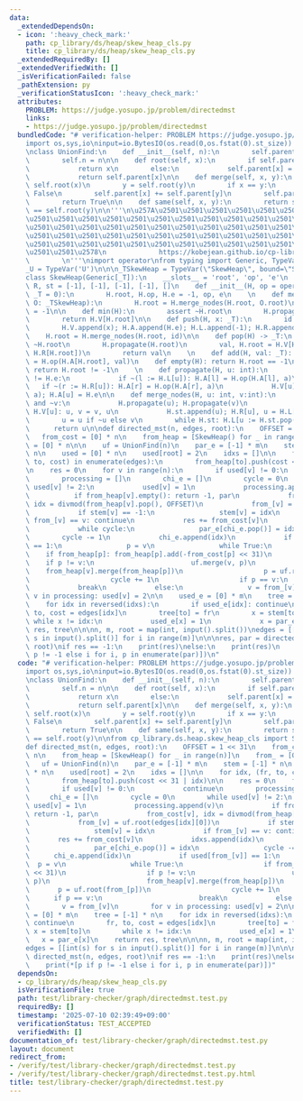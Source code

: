 ```yaml
---
data:
  _extendedDependsOn:
  - icon: ':heavy_check_mark:'
    path: cp_library/ds/heap/skew_heap_cls.py
    title: cp_library/ds/heap/skew_heap_cls.py
  _extendedRequiredBy: []
  _extendedVerifiedWith: []
  _isVerificationFailed: false
  _pathExtension: py
  _verificationStatusIcon: ':heavy_check_mark:'
  attributes:
    PROBLEM: https://judge.yosupo.jp/problem/directedmst
    links:
    - https://judge.yosupo.jp/problem/directedmst
  bundledCode: "# verification-helper: PROBLEM https://judge.yosupo.jp/problem/directedmst\n\
    import os,sys,io\ninput=io.BytesIO(os.read(0,os.fstat(0).st_size)).readline\n\n\
    \nclass UnionFind:\n    def __init__(self, n):\n        self.parent = [-1] * n\n\
    \        self.n = n\n\n    def root(self, x):\n        if self.parent[x] < 0:\n\
    \            return x\n        else:\n            self.parent[x] = self.root(self.parent[x])\n\
    \            return self.parent[x]\n\n    def merge(self, x, y):\n        x =\
    \ self.root(x)\n        y = self.root(y)\n        if x == y:\n            return\
    \ False\n        self.parent[x] += self.parent[y]\n        self.parent[y] = x\n\
    \        return True\n\n    def same(self, x, y):\n        return self.root(x)\
    \ == self.root(y)\n\n'''\n\u257A\u2501\u2501\u2501\u2501\u2501\u2501\u2501\u2501\
    \u2501\u2501\u2501\u2501\u2501\u2501\u2501\u2501\u2501\u2501\u2501\u2501\u2501\
    \u2501\u2501\u2501\u2501\u2501\u2501\u2501\u2501\u2501\u2501\u2501\u2501\u2501\
    \u2501\u2501\u2501\u2501\u2501\u2501\u2501\u2501\u2501\u2501\u2501\u2501\u2501\
    \u2501\u2501\u2501\u2501\u2501\u2501\u2501\u2501\u2501\u2501\u2501\u2501\u2501\
    \u2501\u2501\u2578\n             https://kobejean.github.io/cp-library       \
    \        \n'''\nimport operator\nfrom typing import Generic, TypeVar\n_T = TypeVar('T')\n\
    _U = TypeVar('U')\n\n\n_TSkewHeap = TypeVar(\"SkewHeap\", bound=\"SkewHeap\")\n\
    class SkewHeap(Generic[_T]):\n    __slots__ = 'root', 'op', 'e'\n    V, A, L,\
    \ R, st = [-1], [-1], [-1], [-1], []\n    def __init__(H, op = operator.add, e:\
    \ _T = 0):\n        H.root, H.op, H.e = -1, op, e\n    \n    def merge(H: _TSkewHeap,\
    \ O: _TSkewHeap):\n        H.root = H.merge_nodes(H.root, O.root)\n        O.root\
    \ = -1\n\n    def min(H):\n        assert ~H.root\n        H.propagate(H.root)\n\
    \        return H.V[H.root]\n\n    def push(H, x: _T):\n        id = len(H.V)\n\
    \        H.V.append(x); H.A.append(H.e); H.L.append(-1); H.R.append(-1)\n    \
    \    H.root = H.merge_nodes(H.root, id)\n\n    def pop(H) -> _T:\n        assert\
    \ ~H.root\n        H.propagate(H.root)\n        val, H.root = H.V[H.root], H.merge_nodes(H.L[H.root],\
    \ H.R[H.root])\n        return val\n    \n    def add(H, val: _T): H.A[H.root]\
    \ = H.op(H.A[H.root], val)\n    def empty(H): return H.root == -1\n    def __bool__(H):\
    \ return H.root != -1\n    \n    def propagate(H, u: int):\n        if (a := H.A[u])\
    \ != H.e:\n            if ~(l := H.L[u]): H.A[l] = H.op(H.A[l], a)\n         \
    \   if ~(r := H.R[u]): H.A[r] = H.op(H.A[r], a)\n            H.V[u] = H.op(H.V[u],\
    \ a); H.A[u] = H.e\n\n    def merge_nodes(H, u: int, v:int):\n        while ~u\
    \ and ~v:\n            H.propagate(u); H.propagate(v)\n            if H.V[v] <\
    \ H.V[u]: u, v = v, u\n            H.st.append(u); H.R[u], u = H.L[u], H.R[u]\n\
    \        u = u if ~u else v\n        while H.st: H.L[u := H.st.pop()] = u\n  \
    \      return u\n\ndef directed_mst(n, edges, root):\n    OFFSET = 1 << 31\n \
    \   from_cost = [0] * n\n    from_heap = [SkewHeap() for _ in range(n)]\n    from_\
    \ = [0] * n\n\n    uf = UnionFind(n)\n    par_e = [-1] * m\n    stem = [-1] *\
    \ n\n    used = [0] * n\n    used[root] = 2\n    idxs = []\n\n    for idx, (fr,\
    \ to, cost) in enumerate(edges):\n        from_heap[to].push(cost << 31 | idx)\n\
    \n    res = 0\n    for v in range(n):\n        if used[v] != 0:\n            continue\n\
    \        processing = []\n        chi_e = []\n        cycle = 0\n        while\
    \ used[v] != 2:\n            used[v] = 1\n            processing.append(v)\n \
    \           if from_heap[v].empty(): return -1, par\n            from_cost[v],\
    \ idx = divmod(from_heap[v].pop(), OFFSET)\n            from_[v] = uf.root(edges[idx][0])\n\
    \            if stem[v] == -1:\n                stem[v] = idx\n            if\
    \ from_[v] == v: continue\n            res += from_cost[v]\n            idxs.append(idx)\n\
    \            while cycle:\n                par_e[chi_e.pop()] = idx\n        \
    \        cycle -= 1\n            chi_e.append(idx)\n            if used[from_[v]]\
    \ == 1:\n                p = v\n                while True:\n                \
    \    if from_heap[p]: from_heap[p].add(-from_cost[p] << 31)\n                \
    \    if p != v:\n                        uf.merge(v, p)\n                    \
    \    from_heap[v].merge(from_heap[p])\n                    p = uf.root(from_[p])\n\
    \                    cycle += 1\n                    if p == v:\n            \
    \            break\n            else:\n                v = from_[v]\n        for\
    \ v in processing: used[v] = 2\n\n    used_e = [0] * m\n    tree = [-1] * n\n\
    \    for idx in reversed(idxs):\n        if used_e[idx]: continue\n        fr,\
    \ to, cost = edges[idx]\n        tree[to] = fr\n        x = stem[to]\n       \
    \ while x != idx:\n            used_e[x] = 1\n            x = par_e[x]\n    return\
    \ res, tree\n\n\nn, m, root = map(int, input().split())\nedges = [[int(s) for\
    \ s in input().split()] for i in range(m)]\n\n\nres, par = directed_mst(n, edges,\
    \ root)\nif res == -1:\n    print(res)\nelse:\n    print(res)\n    print(*[p if\
    \ p != -1 else i for i, p in enumerate(par)])\n"
  code: "# verification-helper: PROBLEM https://judge.yosupo.jp/problem/directedmst\n\
    import os,sys,io\ninput=io.BytesIO(os.read(0,os.fstat(0).st_size)).readline\n\n\
    \nclass UnionFind:\n    def __init__(self, n):\n        self.parent = [-1] * n\n\
    \        self.n = n\n\n    def root(self, x):\n        if self.parent[x] < 0:\n\
    \            return x\n        else:\n            self.parent[x] = self.root(self.parent[x])\n\
    \            return self.parent[x]\n\n    def merge(self, x, y):\n        x =\
    \ self.root(x)\n        y = self.root(y)\n        if x == y:\n            return\
    \ False\n        self.parent[x] += self.parent[y]\n        self.parent[y] = x\n\
    \        return True\n\n    def same(self, x, y):\n        return self.root(x)\
    \ == self.root(y)\n\nfrom cp_library.ds.heap.skew_heap_cls import SkewHeap\n\n\
    def directed_mst(n, edges, root):\n    OFFSET = 1 << 31\n    from_cost = [0] *\
    \ n\n    from_heap = [SkewHeap() for _ in range(n)]\n    from_ = [0] * n\n\n \
    \   uf = UnionFind(n)\n    par_e = [-1] * m\n    stem = [-1] * n\n    used = [0]\
    \ * n\n    used[root] = 2\n    idxs = []\n\n    for idx, (fr, to, cost) in enumerate(edges):\n\
    \        from_heap[to].push(cost << 31 | idx)\n\n    res = 0\n    for v in range(n):\n\
    \        if used[v] != 0:\n            continue\n        processing = []\n   \
    \     chi_e = []\n        cycle = 0\n        while used[v] != 2:\n           \
    \ used[v] = 1\n            processing.append(v)\n            if from_heap[v].empty():\
    \ return -1, par\n            from_cost[v], idx = divmod(from_heap[v].pop(), OFFSET)\n\
    \            from_[v] = uf.root(edges[idx][0])\n            if stem[v] == -1:\n\
    \                stem[v] = idx\n            if from_[v] == v: continue\n     \
    \       res += from_cost[v]\n            idxs.append(idx)\n            while cycle:\n\
    \                par_e[chi_e.pop()] = idx\n                cycle -= 1\n      \
    \      chi_e.append(idx)\n            if used[from_[v]] == 1:\n              \
    \  p = v\n                while True:\n                    if from_heap[p]: from_heap[p].add(-from_cost[p]\
    \ << 31)\n                    if p != v:\n                        uf.merge(v,\
    \ p)\n                        from_heap[v].merge(from_heap[p])\n             \
    \       p = uf.root(from_[p])\n                    cycle += 1\n              \
    \      if p == v:\n                        break\n            else:\n        \
    \        v = from_[v]\n        for v in processing: used[v] = 2\n\n    used_e\
    \ = [0] * m\n    tree = [-1] * n\n    for idx in reversed(idxs):\n        if used_e[idx]:\
    \ continue\n        fr, to, cost = edges[idx]\n        tree[to] = fr\n       \
    \ x = stem[to]\n        while x != idx:\n            used_e[x] = 1\n         \
    \   x = par_e[x]\n    return res, tree\n\n\nn, m, root = map(int, input().split())\n\
    edges = [[int(s) for s in input().split()] for i in range(m)]\n\n\nres, par =\
    \ directed_mst(n, edges, root)\nif res == -1:\n    print(res)\nelse:\n    print(res)\n\
    \    print(*[p if p != -1 else i for i, p in enumerate(par)])"
  dependsOn:
  - cp_library/ds/heap/skew_heap_cls.py
  isVerificationFile: true
  path: test/library-checker/graph/directedmst.test.py
  requiredBy: []
  timestamp: '2025-07-10 02:39:49+09:00'
  verificationStatus: TEST_ACCEPTED
  verifiedWith: []
documentation_of: test/library-checker/graph/directedmst.test.py
layout: document
redirect_from:
- /verify/test/library-checker/graph/directedmst.test.py
- /verify/test/library-checker/graph/directedmst.test.py.html
title: test/library-checker/graph/directedmst.test.py
---
```

